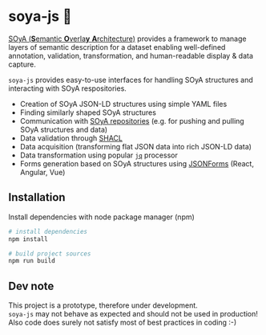 # soya-js 🌱

[SOyA (**S**emantic **O**verla**y** **A**rchitecture)](https://www.ownyourdata.eu/en/soya/) provides a framework to manage layers of semantic description for a dataset enabling well-defined annotation, validation, transformation, and human-readable display & data capture.

`soya-js` provides easy-to-use interfaces for handling SOyA structures and interacting with SOyA respositories.

* Creation of SOyA JSON-LD structures using simple YAML files
* Finding similarly shaped SOyA structures
* Communication with [SOyA repositories](https://github.com/OwnYourData/soya/tree/main/repository) (e.g. for pushing and pulling SOyA structures and data)
* Data validation through [SHACL](https://www.w3.org/TR/shacl/)
* Data acquisition (transforming flat JSON data into rich JSON-LD data)
* Data transformation using popular [`jq`](https://stedolan.github.io/jq/) processor
* Forms generation based on SOyA structures using [JSONForms](https://jsonforms.io/) (React, Angular, Vue)

## Installation

Install dependencies with node package manager (npm)

```bash
# install dependencies
npm install

# build project sources
npm run build
```

## Dev note

This project is a prototype, therefore under development. \
`soya-js` may not behave as expected and should not be used in production! \
Also code does surely not satisfy most of best practices in coding :-)